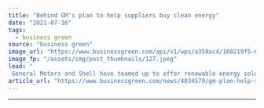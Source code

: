 ```yaml
---
title: "Behind GM's plan to help suppliers buy clean energy"
date: "2021-07-16"
tags: 
  - business green
source: "business green"
image_url: "https://www.businessgreen.com/api/v1/wps/a358ac4/160219f5-620d-4595-a086-c16a83fffb22/2/GM-Shell-RenewableEnergySolutions-185x114.jpeg"
image_fp: "/assets/img/post_thumbnails/127.jpeg"
lead: "
 General Motors and Shell have teamed up to offer renewable energy solutions to GM’s customers in Texas ..."
article_url: "https://www.businessgreen.com/news/4034579/gm-plan-help-suppliers-clean-energy"
---
```


---
